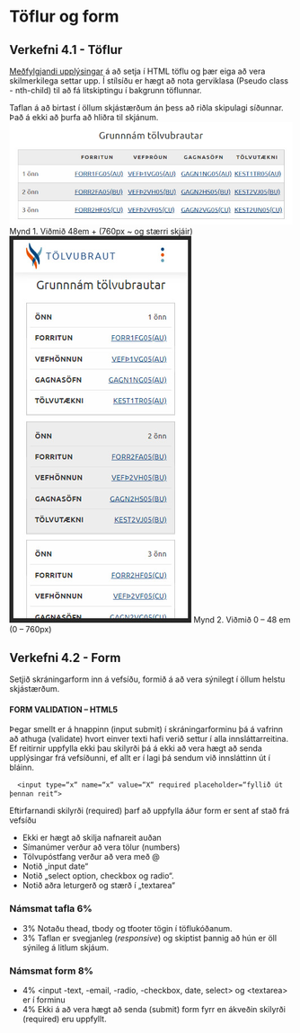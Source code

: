 # Töflur og form

## Verkefni 4.1 - Töflur  

[Meðfylgjandi upplýsingar]() á að setja í HTML töflu og þær eiga að vera skilmerkilega settar upp. Í stílsíðu er hægt að nota gerviklasa (Pseudo class - nth-child) til að fá litskiptingu í bakgrunn töflunnar. 

Taflan á að birtast í öllum skjástærðum án þess að riðla skipulagi síðunnar. Það á ekki að þurfa að hliðra til skjánum. 
![Mynd 1](mynd-1.jpg)
Mynd 1. Viðmið 48em + (760px ~ og stærri skjáir)
![Mynd 2](mynd-2.jpg)
Mynd 2. Viðmið 0 – 48 em (0 – 760px)
      
## Verkefni 4.2 - Form 

Setjið skráningarform inn á vefsíðu, formið á að vera sýnilegt í öllum helstu skjástærðum. 

#### FORM VALIDATION – HTML5

Þegar smellt er á hnappinn (input submit) í skráningarforminu þá á vafrinn að athuga (validate) hvort einver texti hafi verið settur í alla innsláttarreitina. Ef reitirnir uppfylla ekki þau skilyrði þá á ekki að vera hægt að senda upplýsingar frá vefsíðunni, ef allt er í lagi þá sendum við innsláttinn út í bláinn. 
```
  <input type=“x“ name=“x“ value=“X“ required placeholder=“fyllið út þennan reit“>
```
Eftirfarnandi skilyrði (required) þarf að uppfylla áður form er sent af stað frá vefsíðu

* Ekki er hægt að skilja nafnareit auðan 		
* Símanúmer verður að vera tölur (numbers)
* Tölvupóstfang verður að vera með @	      	
* Notið „input date“
* Notið „select option, checkbox og radio“. 	
* Notið aðra leturgerð og stærð í „textarea“

### Námsmat tafla 6%

* 3% Notaðu thead, tbody og tfooter tögin í töflukóðanum. 
* 3% Taflan er svegjanleg (_responsive_) og skiptist þannig að hún er öll sýnileg
á litlum skjáum.

### Námsmat form 8%

* 4% &lt;input -text, -email, -radio, -checkbox, date, select> og &lt;textarea> er í forminu 
* 4% Ekki á að vera hægt að senda (submit) form fyrr en ákveðin skilyrði (required)  eru uppfyllt.

  
<!--* [Fylgigögn](https://github.com/vefhonnun/21V/tree/main/S%C3%BDnid%C3%A6mi/V-4)-->

